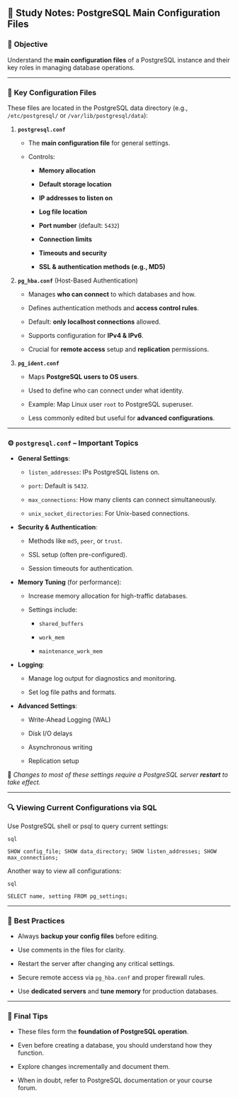 ## 🧠 Study Notes: PostgreSQL Main Configuration Files
### 🎯 **Objective**
Understand the **main configuration files** of a PostgreSQL instance and their key roles in managing database operations.

---
### 📁 **Key Configuration Files**

These files are located in the PostgreSQL data directory (e.g., `/etc/postgresql/` or `/var/lib/postgresql/data`):

1. **`postgresql.conf`**
    
    - The **main configuration file** for general settings.
        
    - Controls:
        
        - **Memory allocation**
            
        - **Default storage location**
            
        - **IP addresses to listen on**
            
        - **Log file location**
            
        - **Port number** (default: `5432`)
            
        - **Connection limits**
            
        - **Timeouts and security**
            
        - **SSL & authentication methods (e.g., MD5)**
            
2. **`pg_hba.conf`** (Host-Based Authentication)
    
    - Manages **who can connect** to which databases and how.
        
    - Defines authentication methods and **access control rules**.
        
    - Default: **only localhost connections** allowed.
        
    - Supports configuration for **IPv4 & IPv6**.
        
    - Crucial for **remote access** setup and **replication** permissions.
        
3. **`pg_ident.conf`**
    
    - Maps **PostgreSQL users to OS users**.
        
    - Used to define who can connect under what identity.
        
    - Example: Map Linux user `root` to PostgreSQL superuser.
        
    - Less commonly edited but useful for **advanced configurations**.
        

---

### ⚙️ **`postgresql.conf` – Important Topics**

- **General Settings**:
    
    - `listen_addresses`: IPs PostgreSQL listens on.
        
    - `port`: Default is `5432`.
        
    - `max_connections`: How many clients can connect simultaneously.
        
    - `unix_socket_directories`: For Unix-based connections.
        
- **Security & Authentication**:
    
    - Methods like `md5`, `peer`, or `trust`.
        
    - SSL setup (often pre-configured).
        
    - Session timeouts for authentication.
        
- **Memory Tuning** (for performance):
    
    - Increase memory allocation for high-traffic databases.
        
    - Settings include:
        
        - `shared_buffers`
            
        - `work_mem`
            
        - `maintenance_work_mem`
            
- **Logging**:
    
    - Manage log output for diagnostics and monitoring.
        
    - Set log file paths and formats.
        
- **Advanced Settings**:
    
    - Write-Ahead Logging (WAL)
        
    - Disk I/O delays
        
    - Asynchronous writing
        
    - Replication setup
        

📝 _Changes to most of these settings require a PostgreSQL server **restart** to take effect._

---

### 🔍 **Viewing Current Configurations via SQL**

Use PostgreSQL shell or psql to query current settings:

	sql

`SHOW config_file; SHOW data_directory; SHOW listen_addresses; SHOW max_connections;`

Another way to view all configurations:

	sql

`SELECT name, setting FROM pg_settings;`

---

### 🧩 **Best Practices**

- Always **backup your config files** before editing.
    
- Use comments in the files for clarity.
    
- Restart the server after changing any critical settings.
    
- Secure remote access via `pg_hba.conf` and proper firewall rules.
    
- Use **dedicated servers** and **tune memory** for production databases.
    

---

### 💬 Final Tips

- These files form the **foundation of PostgreSQL operation**.
    
- Even before creating a database, you should understand how they function.
    
- Explore changes incrementally and document them.
    
- When in doubt, refer to PostgreSQL documentation or your course forum.